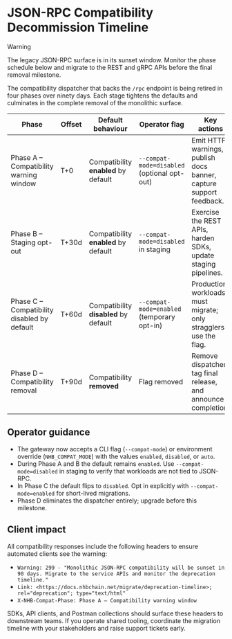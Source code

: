 # JSON-RPC Compatibility Decommission Timeline

> [!WARNING]
> The legacy JSON-RPC surface is in its sunset window. Monitor the phase schedule below and migrate to the REST and gRPC APIs before the final removal milestone.

The compatibility dispatcher that backs the `/rpc` endpoint is being retired in four phases over ninety days. Each stage tightens the defaults and culminates in the complete removal of the monolithic surface.

| Phase | Offset | Default behaviour | Operator flag | Key actions |
| ----- | ------ | ----------------- | ------------- | ----------- |
| Phase A – Compatibility warning window | T+0 | Compatibility **enabled** by default | `--compat-mode=disabled` (optional opt-out) | Emit HTTP warnings, publish docs banner, capture support feedback. |
| Phase B – Staging opt-out | T+30d | Compatibility **enabled** by default | `--compat-mode=disabled` in staging | Exercise the REST APIs, harden SDKs, update staging pipelines. |
| Phase C – Compatibility disabled by default | T+60d | Compatibility **disabled** by default | `--compat-mode=enabled` (temporary opt-in) | Production workloads must migrate; only stragglers use the flag. |
| Phase D – Compatibility removal | T+90d | Compatibility **removed** | Flag removed | Remove dispatcher, tag final release, and announce completion. |

## Operator guidance

- The gateway now accepts a CLI flag (`--compat-mode`) or environment override (`NHB_COMPAT_MODE`) with the values `enabled`, `disabled`, or `auto`.
- During Phase A and B the default remains `enabled`. Use `--compat-mode=disabled` in staging to verify that workloads are not tied to JSON-RPC.
- In Phase C the default flips to `disabled`. Opt in explicitly with `--compat-mode=enabled` for short-lived migrations.
- Phase D eliminates the dispatcher entirely; upgrade before this milestone.

## Client impact

All compatibility responses include the following headers to ensure automated clients see the warning:

- `Warning: 299 - "Monolithic JSON-RPC compatibility will be sunset in 90 days. Migrate to the service APIs and monitor the deprecation timeline."`
- `Link: <https://docs.nhbchain.net/migrate/deprecation-timeline>; rel="deprecation"; type="text/html"`
- `X-NHB-Compat-Phase: Phase A – Compatibility warning window`

SDKs, API clients, and Postman collections should surface these headers to downstream teams. If you operate shared tooling, coordinate the migration timeline with your stakeholders and raise support tickets early.
